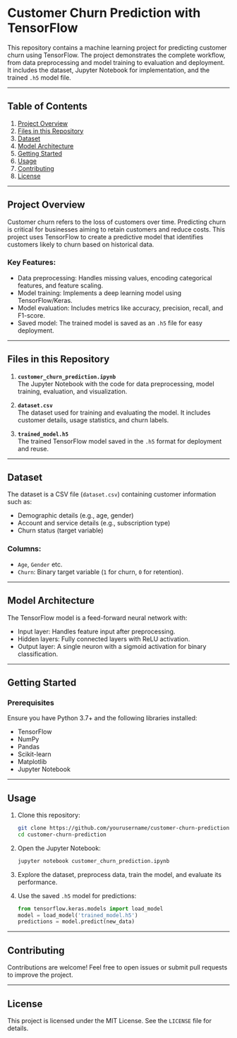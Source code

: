# Customer Churn Prediction with TensorFlow

This repository contains a machine learning project for predicting customer churn using TensorFlow. The project demonstrates the complete workflow, from data preprocessing and model training to evaluation and deployment. It includes the dataset, Jupyter Notebook for implementation, and the trained `.h5` model file.

---

## Table of Contents

1. [Project Overview](#project-overview)
2. [Files in this Repository](#files-in-this-repository)
3. [Dataset](#dataset)
4. [Model Architecture](#model-architecture)
5. [Getting Started](#getting-started)
6. [Usage](#usage)
7. [Contributing](#contributing)
8. [License](#license)

---

## Project Overview

Customer churn refers to the loss of customers over time. Predicting churn is critical for businesses aiming to retain customers and reduce costs. This project uses TensorFlow to create a predictive model that identifies customers likely to churn based on historical data.

### Key Features:
- Data preprocessing: Handles missing values, encoding categorical features, and feature scaling.
- Model training: Implements a deep learning model using TensorFlow/Keras.
- Model evaluation: Includes metrics like accuracy, precision, recall, and F1-score.
- Saved model: The trained model is saved as an `.h5` file for easy deployment.

---

## Files in this Repository

1. **`customer_churn_prediction.ipynb`**  
   The Jupyter Notebook with the code for data preprocessing, model training, evaluation, and visualization.
   
2. **`dataset.csv`**  
   The dataset used for training and evaluating the model. It includes customer details, usage statistics, and churn labels.

3. **`trained_model.h5`**  
   The trained TensorFlow model saved in the `.h5` format for deployment and reuse.

---

## Dataset

The dataset is a CSV file (`dataset.csv`) containing customer information such as:  
- Demographic details (e.g., age, gender)
- Account and service details (e.g., subscription type)
- Churn status (target variable)

### Columns:
- `Age`, `Gender` etc.
- `Churn`: Binary target variable (`1` for churn, `0` for retention).

---

## Model Architecture

The TensorFlow model is a feed-forward neural network with:
- Input layer: Handles feature input after preprocessing.
- Hidden layers: Fully connected layers with ReLU activation.
- Output layer: A single neuron with a sigmoid activation for binary classification.

---

## Getting Started

### Prerequisites
Ensure you have Python 3.7+ and the following libraries installed:
- TensorFlow
- NumPy
- Pandas
- Scikit-learn
- Matplotlib
- Jupyter Notebook

---

## Usage

1. Clone this repository:
   ```bash
   git clone https://github.com/yourusername/customer-churn-prediction.git
   cd customer-churn-prediction
   ```

2. Open the Jupyter Notebook:
   ```bash
   jupyter notebook customer_churn_prediction.ipynb
   ```

3. Explore the dataset, preprocess data, train the model, and evaluate its performance.

4. Use the saved `.h5` model for predictions:
   ```python
   from tensorflow.keras.models import load_model
   model = load_model('trained_model.h5')
   predictions = model.predict(new_data)
   ```

---

## Contributing

Contributions are welcome! Feel free to open issues or submit pull requests to improve the project.  

---

## License

This project is licensed under the MIT License. See the `LICENSE` file for details.
